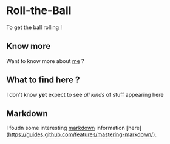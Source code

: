 # Roll-the-Ball
To get the ball rolling !

## Know more
Want to know more about [me](http://www.coopmans.org) ?

## What to find here ?
I don't know **yet** expect to see *all kinds* of stuff appearing here 

## Markdown
I foudn some interesting [markdown](http://daringfireball.net/projects/markdown/) information [here] (https://guides.github.com/features/mastering-markdown/).
